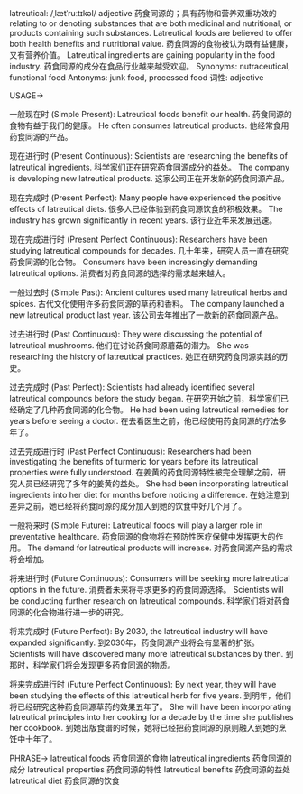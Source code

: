 latreutical: /ˌlætˈruːtɪkəl/
adjective
药食同源的；具有药物和营养双重功效的
relating to or denoting substances that are both medicinal and nutritional, or products containing such substances.
Latreutical foods are believed to offer both health benefits and nutritional value. 药食同源的食物被认为既有益健康，又有营养价值。
Latreutical ingredients are gaining popularity in the food industry. 药食同源的成分在食品行业越来越受欢迎。
Synonyms:  nutraceutical, functional food
Antonyms:  junk food, processed food
词性: adjective


USAGE->

一般现在时 (Simple Present):
Latreutical foods benefit our health. 药食同源的食物有益于我们的健康。
He often consumes latreutical products. 他经常食用药食同源的产品。

现在进行时 (Present Continuous):
Scientists are researching the benefits of latreutical ingredients. 科学家们正在研究药食同源成分的益处。
The company is developing new latreutical products.  这家公司正在开发新的药食同源产品。

现在完成时 (Present Perfect):
Many people have experienced the positive effects of latreutical diets. 很多人已经体验到药食同源饮食的积极效果。
The industry has grown significantly in recent years.  该行业近年来发展迅速。


现在完成进行时 (Present Perfect Continuous):
Researchers have been studying latreutical compounds for decades.  几十年来，研究人员一直在研究药食同源的化合物。
Consumers have been increasingly demanding latreutical options. 消费者对药食同源的选择的需求越来越大。

一般过去时 (Simple Past):
Ancient cultures used many latreutical herbs and spices. 古代文化使用许多药食同源的草药和香料。
The company launched a new latreutical product last year.  该公司去年推出了一款新的药食同源产品。

过去进行时 (Past Continuous):
They were discussing the potential of latreutical mushrooms. 他们在讨论药食同源蘑菇的潜力。
She was researching the history of latreutical practices.  她正在研究药食同源实践的历史。

过去完成时 (Past Perfect):
Scientists had already identified several latreutical compounds before the study began.  在研究开始之前，科学家们已经确定了几种药食同源的化合物。
He had been using latreutical remedies for years before seeing a doctor.  在去看医生之前，他已经使用药食同源的疗法多年了。

过去完成进行时 (Past Perfect Continuous):
Researchers had been investigating the benefits of turmeric for years before its latreutical properties were fully understood.  在姜黄的药食同源特性被完全理解之前，研究人员已经研究了多年的姜黄的益处。
She had been incorporating latreutical ingredients into her diet for months before noticing a difference.  在她注意到差异之前，她已经将药食同源的成分加入到她的饮食中好几个月了。


一般将来时 (Simple Future):
Latreutical foods will play a larger role in preventative healthcare.  药食同源的食物将在预防性医疗保健中发挥更大的作用。
The demand for latreutical products will increase. 对药食同源产品的需求将会增加。

将来进行时 (Future Continuous):
Consumers will be seeking more latreutical options in the future. 消费者未来将寻求更多的药食同源选择。
Scientists will be conducting further research on latreutical compounds. 科学家们将对药食同源的化合物进行进一步的研究。


将来完成时 (Future Perfect):
By 2030, the latreutical industry will have expanded significantly. 到2030年，药食同源产业将会有显著的扩张。
Scientists will have discovered many more latreutical substances by then. 到那时，科学家们将会发现更多药食同源的物质。


将来完成进行时 (Future Perfect Continuous):
By next year, they will have been studying the effects of this latreutical herb for five years. 到明年，他们将已经研究这种药食同源草药的效果五年了。
She will have been incorporating latreutical principles into her cooking for a decade by the time she publishes her cookbook. 到她出版食谱的时候，她将已经把药食同源的原则融入到她的烹饪中十年了。


PHRASE->
latreutical foods 药食同源的食物
latreutical ingredients 药食同源的成分
latreutical properties 药食同源的特性
latreutical benefits 药食同源的益处
latreutical diet 药食同源的饮食
